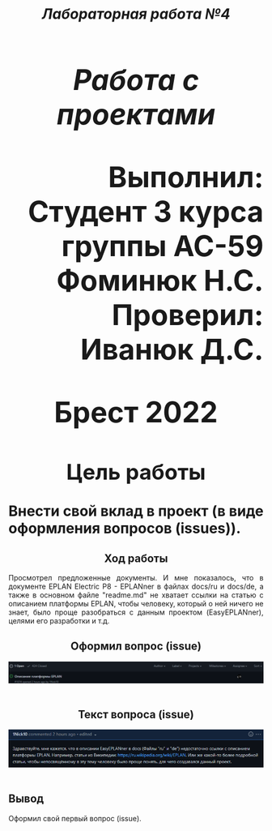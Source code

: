 **_<h1 align = "center">Лабораторная работа №4</a>_**
**_<h1 align = "center">Работа с проектами</a>_**

<p align = "right">
Выполнил:<br>
Студент 3 курса<br> группы АС-59<br>
Фоминюк Н.С.<br>
Проверил:<br>
Иванюк Д.С.
</p>

<p align = "center">
Брест 2022
</p>

## <center>**Цель работы**<center>

<p align = "justify">
Внести свой вклад в проект (в виде оформления вопросов (issues)).
</p>

## **<center>Ход работы<center>**

<p align = "justify">
Просмотрел предложенные документы. И мне показалось, что в документе EPLAN Electric P8 - EPLANner в файлах docs/ru и docs/de, а также в основном файле "readme.md" не хватает ссылки на статью с описанием платформы EPLAN, чтобы человеку, который о ней ничего не знает, было проще разобраться с данным проектом (EasyEPLANner), целями его разработки и т.д.
</p>

## <center>**Оформил вопрос (issue)**<center>

<img src="images/issue1.png">
<br><br>

## <center>**Текст вопроса (issue)**<center>

<img src="images/issue2.png">
<br><br>

## **Вывод**

<p align = "justify">
Оформил свой первый вопрос (issue).